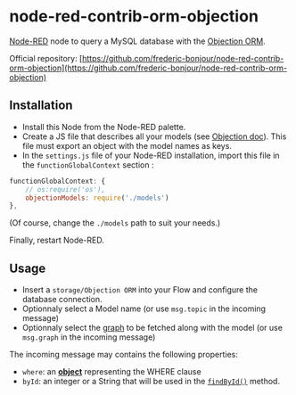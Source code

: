 # node-red-contrib-orm-objection

[Node-RED](https://nodered.org) node to query a MySQL database with the [Objection ORM](https://vincit.github.io/objection.js/).

Official repository: [https://github.com/frederic-bonjour/node-red-contrib-orm-objection](https://github.com/frederic-bonjour/node-red-contrib-orm-objection)

## Installation

* Install this Node from the Node-RED palette.
* Create a JS file that describes all your models (see [Objection doc](https://vincit.github.io/objection.js/guide/models.html)). This file must export an object with the model names as keys.
* In the `settings.js` file of your Node-RED installation, import this file in the `functionGlobalContext` section :

```javascript
functionGlobalContext: {
    // os:require('os'),
    objectionModels: require('./models')
},
```
(Of course, change the `./models` path to suit your needs.)

Finally, restart Node-RED.

## Usage

* Insert a `storage/Objection ORM` into your Flow and configure the database connection.
* Optionnaly select a Model name (or use `msg.topic` in the incoming message)
* Optionnaly select the [graph](https://vincit.github.io/objection.js/api/query-builder/eager-methods.html#withgraphfetched) to be fetched along with the model (or use `msg.graph` in the incoming message)

The incoming message may contains the following properties:

* `where`: an [**object**](http://knexjs.org/#Builder-where) representing the WHERE clause
* `byId`: an integer or a String that will be used in the [`findById()`](https://vincit.github.io/objection.js/api/query-builder/find-methods.html#findbyid) method.
